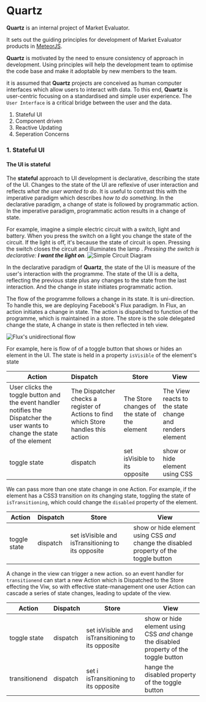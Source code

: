 # Quartz

__Quartz__ is an internal project of Market Evaluator.

It sets out the guiding principles for development of Market Evaluator products in [MeteorJS](https://github.com/meteor/meteor).

__Quartz__ is motivated by the need to ensure consistency of approach in development. Using principles will help the development team to optimise the code base and make it adoptable by new members to the team.

it is assumed that __Quartz__ projects are conceived as human computer interfaces which allow users to interact with data. To this end, __Quartz__ is user-centric focusing on a standardised and simple user experience. The `User Interface` is a critical bridge between the user and the data. 



1. Stateful UI
2. Component driven 
3. Reactive Updating
4. Seperation Concerns 
                                                                             
### 1. Stateful UI

#### The UI is __stateful__
 
The __stateful__ approach to UI development is declarative, describing the state of the UI. Changes to the state of the UI are reflexive of user interaction and reflects _what the user wanted to do_. It is useful to contrast this with the imperative paradigm which describes _how to do something_. In the declarative paradigm, a change of state is followed by programmatic action. In the imperative paradigm, programmatic action results in a change of state.
                                                                   
For example, imagine a simple electric circuit with a switch, light and battery. When you press the switch on a light you change the state of the circuit. If the light is off, it's because the state of circuit is open. Pressing the switch closes the circuit and illuminates the lamp . _Pressing the switch is declarative: __I want the light on__._
![Simple Circuit Diagram](http://img.bhs4.com/b9/c/b9c711ef8757216dbfdacce003ab2a21133e502d_large.jpg)

In the declarative paradigm of __Quartz__, the state of the UI is measure of the user's interaction with the programme. The state of the UI is a delta, reflecting the previous state plus any changes to the state from the last interaction. And the change in state initiates programmatic action.  

The flow of the programme follows a change in its state. It is uni-direction. To handle this, we are deploying Facebook's Flux paradigm. In Flux, an action initiates a change in state. The action is dispatched to function of the programme, which is maintained in a store. The store is the sole delegated change the state, A change in state is then reflected in teh view.

![Flux's unidirectional flow](https://facebook.github.io/flux/img/flux-simple-f8-diagram-explained-1300w.png)
 
For example, here is flow of of a toggle button that shows or hides an element in the UI. The state is held in a property `isVisible` of the element's state

| Action        | Dispatch           | Store  | View |
| ------------- |:-------------| -----| ---|
| User clicks the toggle button and the event handler notifies the Dispatcher the user wants to change the state of the element      | The Dispatcher checks a register of Actions to find which Store handles this action | The Store changes of the state of the element | The View reacts to the state change and renders element |
| toggle state   | dispatch      | set isVisible to its opposite | show or hide element using CSS |

We can pass more than one state change in one Action. For example, if the element has a CSS3 transition on its changing state, toggling the state of `isTransitioning`, which could change the `disabled` property of the element.

| Action        | Dispatch           | Store  | View |                                                                                       
| ------------- |:-------------| -----| ---|                                                  
| toggle state   | dispatch      | set isVisible and isTransitioning to its opposite | show or hide element using CSS _and_ change the disabled property of the toggle button |

A change in the view can trigger a new action. so an event handler for `transitionend` can start a new Action which is Dispatched to the Store effecting the Viw, so with effective state-management one user Action can cascade a series of state changes, leading to update of the view. 

| Action        | Dispatch           | Store  | View |                                                                                       
| ------------- |:-------------| -----| ---|  
| toggle state   | dispatch      | set isVisible and isTransitioning to its opposite | show or hide element using CSS _and_ change the disabled property of the toggle button |
| transitionend   | dispatch      | set i isTransitioning to its opposite | hange the disabled property of the toggle button |